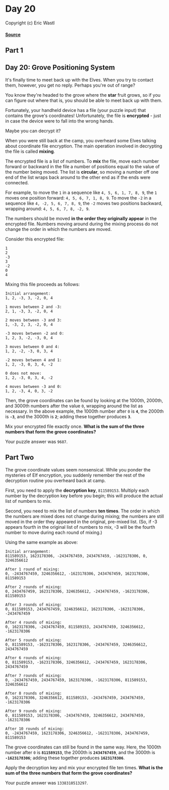 # Day 20
Copyright (c) Eric Wastl
#### [Source](https://adventofcode.com/2022/day/20)

## Part 1
## Day 20: Grove Positioning System

It's finally time to meet back up with the Elves. When you try to contact them, however, you get no reply. Perhaps you're out of range?

You know they're headed to the grove where the **star** fruit grows, so if you can figure out where that is, you should be able to meet back up with them.

Fortunately, your handheld device has a file (your puzzle input) that contains the grove's coordinates! Unfortunately, the file is **encrypted** - just in case the device were to fall into the wrong hands.

Maybe you can decrypt it?

When you were still back at the camp, you overheard some Elves talking about coordinate file encryption. The main operation involved in decrypting the file is called **mixing**.

The encrypted file is a list of numbers. To **mix** the file, move each number forward or backward in the file a number of positions equal to the value of the number being moved. The list is **circular**, so moving a number off one end of the list wraps back around to the other end as if the ends were connected.

For example, to move the `1` in a sequence like `4, 5, 6, 1, 7, 8, 9`, the `1` moves one position forward: `4, 5, 6, 7, 1, 8, 9`. To move the `-2` in a sequence like `4, -2, 5, 6, 7, 8, 9`, the `-2` moves two positions backward, wrapping around: `4, 5, 6, 7, 8, -2, 9`.

The numbers should be moved **in the order they originally appear** in the encrypted file. Numbers moving around during the mixing process do not change the order in which the numbers are moved.

Consider this encrypted file:

```
1
2
-3
3
-2
0
4
```
Mixing this file proceeds as follows:

```
Initial arrangement:
1, 2, -3, 3, -2, 0, 4

1 moves between 2 and -3:
2, 1, -3, 3, -2, 0, 4

2 moves between -3 and 3:
1, -3, 2, 3, -2, 0, 4

-3 moves between -2 and 0:
1, 2, 3, -2, -3, 0, 4

3 moves between 0 and 4:
1, 2, -2, -3, 0, 3, 4

-2 moves between 4 and 1:
1, 2, -3, 0, 3, 4, -2

0 does not move:
1, 2, -3, 0, 3, 4, -2

4 moves between -3 and 0:
1, 2, -3, 4, 0, 3, -2
```
Then, the grove coordinates can be found by looking at the 1000th, 2000th, and 3000th numbers after the value `0`, wrapping around the list as necessary. In the above example, the 1000th number after `0` is **`4`**, the 2000th is **`-3`**, and the 3000th is **`2`**; adding these together produces **`3`**.

Mix your encrypted file exactly once. **What is the sum of the three numbers that form the grove coordinates?**

Your puzzle answer was `9687`.

## Part Two

The grove coordinate values seem nonsensical. While you ponder the mysteries of Elf encryption, you suddenly remember the rest of the decryption routine you overheard back at camp.

First, you need to apply the **decryption key**, `811589153`. Multiply each number by the decryption key before you begin; this will produce the actual list of numbers to mix.

Second, you need to mix the list of numbers **ten times**. The order in which the numbers are mixed does not change during mixing; the numbers are still moved in the order they appeared in the original, pre-mixed list. (So, if -3 appears fourth in the original list of numbers to mix, -3 will be the fourth number to move during each round of mixing.)

Using the same example as above:

```
Initial arrangement:
811589153, 1623178306, -2434767459, 2434767459, -1623178306, 0, 3246356612

After 1 round of mixing:
0, -2434767459, 3246356612, -1623178306, 2434767459, 1623178306, 811589153

After 2 rounds of mixing:
0, 2434767459, 1623178306, 3246356612, -2434767459, -1623178306, 811589153

After 3 rounds of mixing:
0, 811589153, 2434767459, 3246356612, 1623178306, -1623178306, -2434767459

After 4 rounds of mixing:
0, 1623178306, -2434767459, 811589153, 2434767459, 3246356612, -1623178306

After 5 rounds of mixing:
0, 811589153, -1623178306, 1623178306, -2434767459, 3246356612, 2434767459

After 6 rounds of mixing:
0, 811589153, -1623178306, 3246356612, -2434767459, 1623178306, 2434767459

After 7 rounds of mixing:
0, -2434767459, 2434767459, 1623178306, -1623178306, 811589153, 3246356612

After 8 rounds of mixing:
0, 1623178306, 3246356612, 811589153, -2434767459, 2434767459, -1623178306

After 9 rounds of mixing:
0, 811589153, 1623178306, -2434767459, 3246356612, 2434767459, -1623178306

After 10 rounds of mixing:
0, -2434767459, 1623178306, 3246356612, -1623178306, 2434767459, 811589153
```
The grove coordinates can still be found in the same way. Here, the 1000th number after `0` is **`811589153`**, the 2000th is **`2434767459`**, and the 3000th is **`-1623178306`**; adding these together produces **`1623178306`**.

Apply the decryption key and mix your encrypted file ten times. **What is the sum of the three numbers that form the grove coordinates?**

Your puzzle answer was `1338310513297`.


